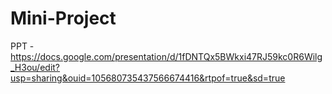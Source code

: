 # Mini-Project

PPT - https://docs.google.com/presentation/d/1fDNTQx5BWkxi47RJ59kc0R6Wilg_H3ou/edit?usp=sharing&ouid=105680735437566674416&rtpof=true&sd=true
